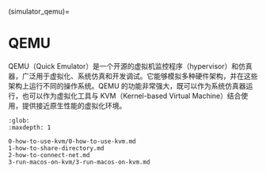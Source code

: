 (simulator_qemu)=
# QEMU

QEMU（Quick Emulator）是一个开源的虚拟机监控程序（hypervisor）和仿真器，广泛用于虚拟化、系统仿真和开发调试。它能够模拟多种硬件架构，并在这些架构上运行不同的操作系统。QEMU 的功能非常强大，既可以作为系统仿真器运行，也可以作为虚拟化工具与 KVM（Kernel-based Virtual Machine）结合使用，提供接近原生性能的虚拟化环境。

```{toctree}
:glob:
:maxdepth: 1

0-how-to-use-kvm/0-how-to-use-kvm.md
1-how-to-share-directory.md
2-how-to-connect-net.md
3-run-macos-on-kvm/3-run-macos-on-kvm.md
```

